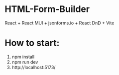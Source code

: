 # HTML-Form-Builder

React + React MUI + jsonforms.io + React DnD + Vite

# How to start:

1. npm install
2. npm run dev
3. http://localhost:5173/
